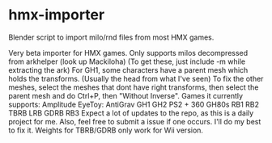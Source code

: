 # hmx-importer
Blender script to import milo/rnd files from most HMX games.

Very beta importer for HMX games.
Only supports milos decompressed from arkhelper (look up Mackiloha)
(To get these, just include -m while extracting the ark)
For GH1, some characters have a parent mesh which holds the transforms. (Usually the head from what I've seen)
To fix the other meshes, select the meshes that dont have right transforms, then select the parent mesh and do Ctrl+P, then "Without Inverse".
Games it currently supports:
Amplitude
EyeToy: AntiGrav
GH1
GH2 PS2 + 360
GH80s
RB1
RB2
TBRB
LRB
GDRB
RB3
Expect a lot of updates to the repo, as this is a daily project for me.
Also, feel free to submit a issue if one occurs. I'll do my best to fix it.
Weights for TBRB/GDRB only work for Wii version.
